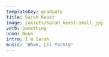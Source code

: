 ```yaml
---
templateKey: graduate
title: Sarah Keast
image: /assets/sarah_keast-small.jpg
verb: Something
noun: Noun
intro: I'm Sarah
music: 'Wham, Lil Yachty'
---
```


